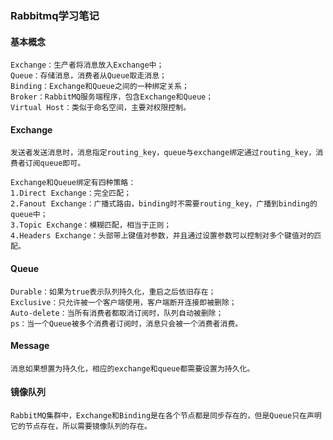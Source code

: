 ### Rabbitmq学习笔记

#### 基本概念

```
Exchange：生产者将消息放入Exchange中；
Queue：存储消息，消费者从Queue取走消息；
Binding：Exchange和Queue之间的一种绑定关系；
Broker：RabbitMQ服务端程序，包含Exchange和Queue；
Virtual Host：类似于命名空间，主要对权限控制。
```

#### Exchange

```
发送者发送消息时，消息指定routing_key，queue与exchange绑定通过routing_key，消费者订阅queue即可。

Exchange和Queue绑定有四种策略：
1.Direct Exchange：完全匹配；
2.Fanout Exchange：广播式路由，binding时不需要routing_key，广播到binding的queue中；
3.Topic Exchange：模糊匹配，相当于正则；
4.Headers Exchange：头部带上键值对参数，并且通过设置参数可以控制对多个键值对的匹配。
```

#### Queue

```
Durable：如果为true表示队列持久化，重启之后依旧存在；
Exclusive：只允许被一个客户端使用，客户端断开连接即被删除；
Auto-delete：当所有消费者都取消订阅时，队列自动被删除；
ps：当一个Queue被多个消费者订阅时，消息只会被一个消费者消费。
```

#### Message

```
消息如果想置为持久化，相应的exchange和queue都需要设置为持久化。
```

#### 镜像队列

```
RabbitMQ集群中，Exchange和Binding是在各个节点都是同步存在的，但是Queue只在声明它的节点存在，所以需要镜像队列的存在。
```

